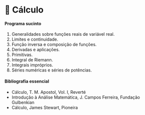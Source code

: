 # 📕 Cálculo

#### Programa sucinto

1. Generalidades sobre funções reais de variável real.
2. Limites e continuidade.
3. Função inversa e composição de funções.
4. Derivadas e aplicações.
5. Primitivas.
6. Integral de Riemann.
7. Integrais impróprios.
8. Séries numéricas e séries de potências.

#### Bibliografia essencial

- Cálculo, T. M. Apostol, Vol. I, Reverté
- Introdução à Análise Matemática, J. Campos Ferreira, Fundação Gulbenkian
- Cálculo, James Stewart, Pioneira

